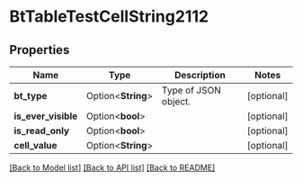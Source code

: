 # BtTableTestCellString2112

## Properties

Name | Type | Description | Notes
------------ | ------------- | ------------- | -------------
**bt_type** | Option<**String**> | Type of JSON object. | [optional]
**is_ever_visible** | Option<**bool**> |  | [optional]
**is_read_only** | Option<**bool**> |  | [optional]
**cell_value** | Option<**String**> |  | [optional]

[[Back to Model list]](../README.md#documentation-for-models) [[Back to API list]](../README.md#documentation-for-api-endpoints) [[Back to README]](../README.md)


